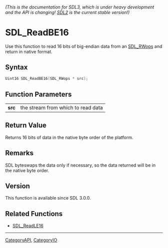 ###### (This is the documentation for SDL3, which is under heavy development and the API is changing! [SDL2](https://wiki.libsdl.org/SDL2/) is the current stable version!)
# SDL_ReadBE16

Use this function to read 16 bits of big-endian data from an [SDL_RWops](SDL_RWops) and return in native format.

## Syntax

```c
Uint16 SDL_ReadBE16(SDL_RWops * src);

```

## Function Parameters

|             |                                    |
| ----------- | ---------------------------------- |
| **src**     | the stream from which to read data |

## Return Value

Returns 16 bits of data in the native byte order of the platform.

## Remarks

SDL byteswaps the data only if necessary, so the data returned will be in
the native byte order.

## Version

This function is available since SDL 3.0.0.

## Related Functions

* [SDL_ReadLE16](SDL_ReadLE16)

----
[CategoryAPI](CategoryAPI), [CategoryIO](CategoryIO)

